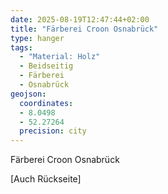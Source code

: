 ```yaml
---
date: 2025-08-19T12:47:44+02:00
title: "Färberei Croon Osnabrück"
type: hanger
tags:
  - "Material: Holz"
  - Beidseitig
  - Färberei
  - Osnabrück
geojson:
  coordinates:
  - 8.0498
  - 52.27264
  precision: city
---
```

Färberei Croon Osnabrück

[Auch Rückseite]

